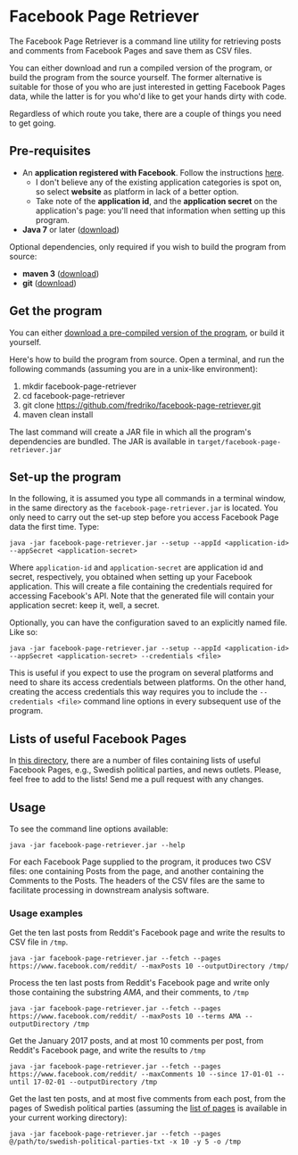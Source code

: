 # Facebook Page Retriever

The Facebook Page Retriever is a command line utility for retrieving posts and comments from Facebook Pages and save them as CSV files.

You can either download and run a compiled version of the program, or build the program from the source yourself. The former
alternative is suitable for those of you who are just interested in getting Facebook Pages data, while the latter is
for you who'd like to get your hands dirty with code.

Regardless of which route you take, there are a couple of things you need to get going.

## Pre-requisites

 * An **application registered with Facebook**. Follow the instructions [here](https://developers.facebook.com/docs/apps/register). 
    * I don't believe any of the existing application categories is spot on, so select **website** as platform in lack of a better option.
    * Take note of the **application id**, and the **application secret** on the application's page: you'll need that information when setting up this program.
  * **Java 7** or later ([download](http://www.oracle.com/technetwork/java/javase/downloads/index.html))
  
  Optional dependencies, only required if you wish to build the program from source:
  
  * **maven 3** ([download](https://maven.apache.org/download.cgi))
  * **git** ([download](https://git-scm.com/downloads))

## Get the program

You can either [download a pre-compiled version of the program](bin/facebook-page-retriever.jar), or build it yourself.

Here's how to build the program from source. Open a terminal, and run the following commands (assuming you are in a unix-like environment):

 1. mkdir facebook-page-retriever
 2. cd facebook-page-retriever
 3. git clone https://github.com/fredriko/facebook-page-retriever.git
 4. maven clean install

The last command will create a JAR file in which all the program's dependencies are bundled. The JAR is available in `target/facebook-page-retriever.jar`

## Set-up the program

In the following, it is assumed you type all commands in a terminal window, in the same directory as the `facebook-page-retriever.jar` is located. 
You only need to carry out the set-up step before you access Facebook Page data the first time. Type: 
 
 ```
 java -jar facebook-page-retriever.jar --setup --appId <application-id> --appSecret <application-secret>
 ```

Where `application-id` and `application-secret` are  application id and secret, respectively, you obtained when setting up your Facebook application. 
This will create a file containing the credentials required for accessing Facebook's API. Note that the generated file will
 contain your application secret: keep it, well, a secret.
 
 Optionally, you can have the configuration saved to an explicitly named file. Like so:
 
 ```
 java -jar facebook-page-retriever.jar --setup --appId <application-id> --appSecret <application-secret> --credentials <file>
 ```
 
 This is useful if you expect to use the program on several platforms and need to share its access credentials between platforms. 
 On the other hand, creating the access credentials this way requires you to include the `--credentials <file>` command 
 line options in every subsequent use of the program.
  
## Lists of useful Facebook Pages

In [this directory](pages/), there are a number of files containing lists of useful Facebook Pages, e.g., Swedish political 
parties, and news outlets. Please, feel free to add to the lists! Send me a pull request with any changes.

## Usage

To see the command line options available:

`java -jar facebook-page-retriever.jar --help`

For each Facebook Page supplied to the program, it produces two CSV files: one containing Posts from the page, and
another containing the Comments to the Posts. The headers of the CSV files are the same to facilitate processing in
downstream analysis software.

### Usage examples

Get the ten last posts from Reddit's Facebook page and write the results to CSV file in `/tmp`.

`java -jar facebook-page-retriever.jar --fetch --pages https://www.facebook.com/reddit/ --maxPosts 10 --outputDirectory /tmp/`


Process the ten last posts from Reddit's Facebook page and write only those containing the substring *AMA*, and their comments, to `/tmp`

`java -jar facebook-page-retriever.jar --fetch --pages https://www.facebook.com/reddit/ --maxPosts 10 --terms AMA --outputDirectory /tmp`


Get the January 2017 posts, and at most 10 comments per post, from Reddit's Facebook page, and write the results to `/tmp`

`java -jar facebook-page-retriever.jar --fetch --pages https://www.facebook.com/reddit/ --maxComments 10 --since 17-01-01 --until 17-02-01 --outputDirectory /tmp`

Get the last ten posts, and at most five comments from each post, from the pages of Swedish political parties (assuming the [list of pages](pages/swedish-political-parties.txt) 
is available in your current working directory):
 
 `java -jar facebook-page-retriever.jar --fetch --pages @/path/to/swedish-political-parties-txt -x 10 -y 5 -o /tmp`
 
 


